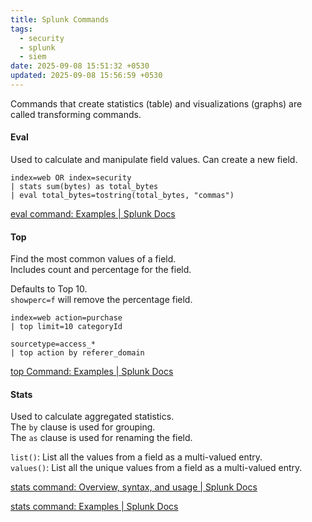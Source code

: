 ```yaml
---
title: Splunk Commands
tags:
  - security
  - splunk
  - siem
date: 2025-09-08 15:51:32 +0530
updated: 2025-09-08 15:56:59 +0530
---
```


Commands that create statistics (table) and visualizations (graphs) are called transforming commands.  

#### Eval
Used to calculate and manipulate field values. Can create a new field.  

```
index=web OR index=security 
| stats sum(bytes) as total_bytes 
| eval total_bytes=tostring(total_bytes, "commas")
```

[eval command: Examples \| Splunk Docs](https://help.splunk.com/en/splunk-cloud-platform/search/spl2-search-reference/eval-command/eval-command-examples)

#### Top
Find the most common values of a field.   
Includes count and percentage for the field.  

Defaults to Top 10.  
`showperc=f` will remove the percentage field.  

```
index=web action=purchase 
| top limit=10 categoryId

sourcetype=access_* 
| top action by referer_domain
```

[top Command: Examples \| Splunk Docs](https://help.splunk.com/en/splunk-enterprise/search/spl-search-reference/9.4/search-commands/top#ariaid-title5)

#### Stats
Used to calculate aggregated statistics.  
The `by` clause is used for grouping.  
The `as` clause is used for renaming the field.  

`list()`: List all the values from a field as a multi-valued entry.  
`values()`: List all the unique values from a field as a multi-valued entry.  

[stats command: Overview, syntax, and usage \| Splunk Docs](https://help.splunk.com/en/splunk-cloud-platform/search/spl2-search-reference/stats-command/stats-command-overview-syntax-and-usage#using-the-from-command-instead-0)  

[stats command: Examples \| Splunk Docs](https://help.splunk.com/en/splunk-cloud-platform/search/spl2-search-reference/stats-command/stats-command-examples)  
